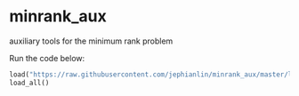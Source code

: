 minrank_aux
================
auxiliary tools for the minimum rank problem

Run the code below:

```python
load("https://raw.githubusercontent.com/jephianlin/minrank_aux/master/load_all.py")
load_all()
```
